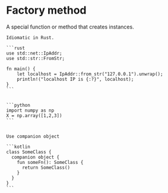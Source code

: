 # Factory method

A special function or method that creates instances.

~~~admonish example title="Rust"
Idiomatic in Rust.

```rust
use std::net::IpAddr;
use std::str::FromStr;

fn main() {
    let localhost = IpAddr::from_str("127.0.0.1").unwrap();
    println!("localhost IP is {:?}", localhost);
}
```
~~~

~~~admonish example title="Python"

```python
import numpy as np
X = np.array([1,2,3])
```
~~~

~~~admonish example title="Kotlin"

Use companion object

```kotlin
class SomeClass { 
  companion object { 
    fun someFn(): SomeClass {
      return SomeClass()
    }
  } 
}
```
~~~
